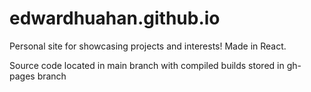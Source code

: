 # edwardhuahan.github.io
Personal site for showcasing projects and interests! Made in React.

Source code located in main branch with compiled builds stored in gh-pages branch  
